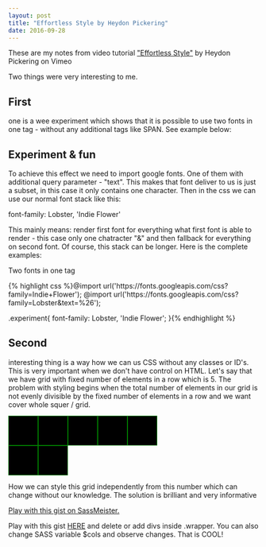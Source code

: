 ```yaml
---
layout: post
title: "Effortless Style by Heydon Pickering"
date: 2016-09-28
---
```


<link rel="stylesheet" type="text/css" href="/css/two-fonts-experiment.css">


<p>These are my notes from video tutorial <a href="https://vimeo.com/101718785">"Effortless Style"</a> by Heydon Pickering on Vimeo</p>

<p>Two things were very interesting to me.</p>

<h2>First</h2>

<p>one is a wee experiment which shows that it is possible to use two fonts in one tag - without any additional tags like SPAN. 
See example below: </p>

<h2 class="experiment">Experiment & fun</h2>

<p>To achieve this effect we need to import google fonts. One of them with additional query parameter - "text". This makes that font deliver to us is just a subset, in this case it only contains one character. Then in the css we can use our normal font stack like this:</p>

<p>font-family: Lobster, 'Indie Flower'</p>

<p>This mainly means: render first font for everything what first font is able to render - this case only one chatracter "&" and then fallback for everything on second font. Of course, this stack can be longer. Here is the complete examples: </p>


<div class="example">
	<p class="example-header">Two fonts in one tag</p>
	<div class="example-body">
{% highlight css %}@import url('https://fonts.googleapis.com/css?family=Indie+Flower');
@import url('https://fonts.googleapis.com/css?family=Lobster&text=%26');

.experiment{
	font-family: Lobster, 'Indie Flower';
}{% endhighlight %}
	</div>
</div>

<h2>Second</h2>

<p>interesting thing is a way how we can us CSS without any classes or ID's. This is very important when we don't have control on HTML.
 Let's say that we have grid with fixed number of elements in a row which is 5. The problem with styling begins when the total number of elements in our grid is not evenly divisible by the fixed number of elements in a row and we want cover whole squer / grid. </p>
<style>
.ex-wrap{
	position: relative;
	width: 300px;
	height: 120px;
}
.ex-wrap div{
  position: relative;
  float: left;
  width: calc(100% / 5);
  height: calc(300px / 5);
  background: black;
  border: green 1px solid;
  box-sizing: border-box;
}
</style>
<div class="ex-wrap">
	<div></div>
	<div></div>
	<div></div>
	<div></div>
	<div></div>
	<div></div>
	<div></div>
</div>

<p>How we can style this grid independently from this number which can change without our knowledge. The solution is brilliant and very informative</p>

<p class="sassmeister" data-gist-id="dbbdf12e4af675e6dde6d98838f4fb0a" data-height="480" data-theme="monokai"><a href="http://sassmeister.com/gist/dbbdf12e4af675e6dde6d98838f4fb0a">Play with this gist on SassMeister.</a></p><script src="http://cdn.sassmeister.com/js/embed.js" async></script>

<p>Play with this gist <a href="http://www.sassmeister.com/gist/dbbdf12e4af675e6dde6d98838f4fb0a">HERE</a> and delete or add divs inside .wrapper. You can also change SASS variable $cols and observe changes. That is COOL!</p>


